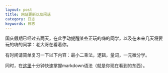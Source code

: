 ```yaml
---
layout: post
title: 网站更新以及闲话
category: 日志
keywords: 日志
---
```


国庆假期已经过去两天，在此手动提醒某些正玩的嗨的同学，以及在未来几天将要玩的嗨的同学：老大哥在看着你。

有时间请简单复习一下以下内容：最小二乘法，逻辑，量词，一元微分学。

同时，在[这里](https://www.runoob.com/markdown/md-lists.html)十分钟快速掌握markdown语法（就是你现在看到的东西）。